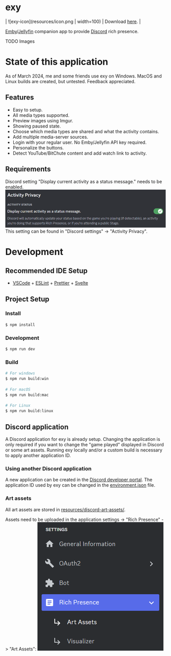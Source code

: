 # exy

| ![exy-icon](resources/icon.png | width=100) | Download [here](https://github.com/xyxxyxxy/exy/releases/latest). |

[Emby](https://emby.media)/[Jellyfin](https://jellyfin.org) companion app to provide [Discord](https://discord.com) rich presence.

TODO Images

# State of this application

As of March 2024, me and some friends use exy on Windows.
MacOS and Linux builds are created, but untested. Feedback appreciated.

## Features

- Easy to setup.
- All media types supported.
- Preview images using Imgur.
- Showing paused state.
- Choose which media types are shared and what the activity contains.
- Add multiple media-server sources.
- Login with your regular user. No Emby/Jellyfin API key required.
- Personalize the buttons.
- Detect YouTube/BitChute content and add watch link to activity.

## Requirements

Discord setting "Display current activity as a status message." needs to be enabled.
![discord-settings](resources/docs/discord-setting.png)
This setting can be found in "Discord settings" -> "Activity Privacy".

# Development

## Recommended IDE Setup

- [VSCode](https://code.visualstudio.com/) + [ESLint](https://marketplace.visualstudio.com/items?itemName=dbaeumer.vscode-eslint) + [Prettier](https://marketplace.visualstudio.com/items?itemName=esbenp.prettier-vscode) + [Svelte](https://marketplace.visualstudio.com/items?itemName=svelte.svelte-vscode)

## Project Setup

### Install

```bash
$ npm install
```

### Development

```bash
$ npm run dev
```

### Build

```bash
# For windows
$ npm run build:win

# For macOS
$ npm run build:mac

# For Linux
$ npm run build:linux
```

## Discord application

A Discord application for exy is already setup. Changing the application is only required if you want to change the "game played" displayed in Discord or some art assets. Running exy locally and/or a custom build is necessary to apply another application ID.

### Using another Discord application

A new application can be created in the [Discord developer portal](https://discord.com/developers/applications).
The application ID used by exy can be changed in the [environment.json](src/environment.json) file.

### Art assets

All art assets are stored in [resources/discord-art-assets/](resources/discord-art-assets/).

Assets need to be uploaded in the application settings -> "Rich Presence" -> "Art Assets":
![discord-art-assets](/resources/docs/discord-art-assets.png)
